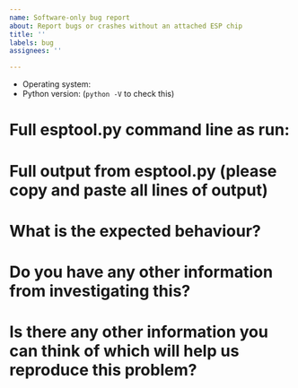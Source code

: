 ```yaml
---
name: Software-only bug report
about: Report bugs or crashes without an attached ESP chip
title: ''
labels: bug
assignees: ''

---
```


* Operating system:
* Python version: (`python -V` to check this)

# Full esptool.py command line as run:

# Full output from esptool.py (please copy and paste all lines of output)

# What is the expected behaviour?

# Do you have any other information from investigating this?

# Is there any other information you can think of which will help us reproduce this problem?
